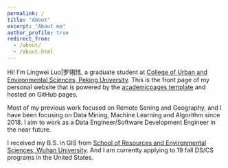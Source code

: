 ```yaml
---
permalink: /
title: "About"
excerpt: "About me"
author_profile: true
redirect_from: 
  - /about/
  - /about.html
---
```


Hi! I'm Lingwei Luo|罗翎玮, a graduate student at [College of Urban and Environmental Sciences, Peking University](http://www.ues.pku.edu.cn/). This is the front page of my personal website that is powered by the [academicpages template](https://github.com/Luolingwei/Luolingwei.github.io) and hosted on GitHub pages.

Most of my previous work focused on Remote Sening and Geography, and I have been focusing on Data Mining, Machine Learning and Algorithm since 2018. I aim to work as a Data Engineer/Software Development Engineer in the near future.

I received my B.S. in GIS from [School of Resources and Environmental Sciences, Wuhan University](http://sres.whu.edu.cn/). And I am currently applying to 19 fall DS/CS programs in the United States.